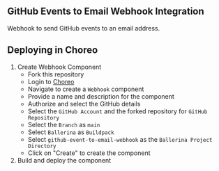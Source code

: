## GitHub Events to Email Webhook Integration

Webhook to send GitHub events to an email address.

## Deploying in Choreo
1. Create Webhook Component
    - Fork this repository
    - Login to [Choreo](https://wso2.com/choreo/)
    - Navigate to create a `Webhook` component
    - Provide a name and description for the component
    - Authorize and select the GitHub details
    - Select the `GitHub Account` and the forked repository for `GitHub Repository`
    - Select the `Branch` as `main`
    - Select `Ballerina` as `Buildpack`
    - Select `github-event-to-email-webhook` as the `Ballerina Project Directory`
    - Click on "Create" to create the component
2. Build and deploy the component
    